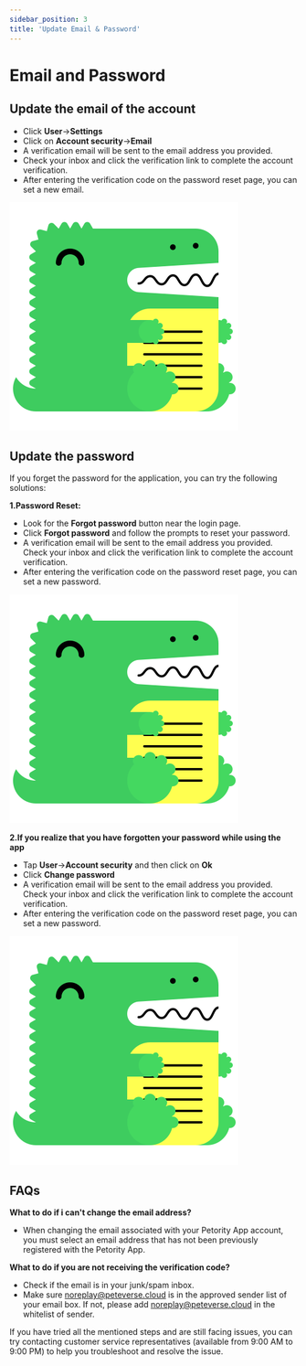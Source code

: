```yaml
---
sidebar_position: 3
title: 'Update Email & Password'
---
```


# Email and Password
## Update the email of the account
+ Click **User**->**Settings**
+ Click on **Account security**->**Email**
+ A verification email will be sent to the email address you provided.
+ Check your inbox and click the verification link to complete the account verification.
+ After entering the verification code on the password reset page, you can set a new email.

![Update email](/img/logo.svg)

## Update the password

If you forget the password for the application, you can try the following solutions:

**1.Password Reset:**
+ Look for the **Forgot password** button near the login page. 
+ Click **Forgot password** and follow the prompts to reset your password.
+ A verification email will be sent to the email address you provided. Check your inbox and click the verification link to complete the account verification.
+ After entering the verification code on the password reset page, you can set a new password.

![login-update](/img/logo.svg)

**2.If you realize that you have forgotten your password while using the app**
+ Tap **User**->**Account security** and then click on **Ok**
+ Click **Change password** 
+ A verification email will be sent to the email address you provided. Check your inbox and click the verification link to complete the account verification.
+ After entering the verification code on the password reset page, you can set a new password.

![user update](/img/logo.svg)

## FAQs
**What to do if i can't change the email address?**
+ When changing the email associated with your Petority App account, you must select an email address that has not been previously registered with the Petority App.
  
**What to do if you are not receiving the verification code?**

+ Check if the email is in your junk/spam inbox.
+ Make sure noreplay@peteverse.cloud is in the approved sender list of your email box. If not, please add noreplay@peteverse.cloud in the whitelist of sender.
  
If you have tried all the mentioned steps and are still facing issues, you can try contacting customer service representatives (available from 9:00 AM to 9:00 PM) to help you troubleshoot and resolve the issue.
  
 
